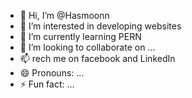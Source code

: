 - 👋 Hi, I’m @Hasmoonn
- 👀 I’m interested in developing websites
- 🌱 I’m currently learning PERN 
- 💞️ I’m looking to collaborate on ...
- 📫 rech me on facebook and LinkedIn
- 😄 Pronouns: ...
- ⚡ Fun fact: ...

<!---
Hasmoonn/Hasmoonn is a ✨ special ✨ repository because its `README.md` (this file) appears on your GitHub profile.
You can click the Preview link to take a look at your changes.
--->
